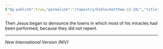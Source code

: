 ```yaml
---
{"dg-publish":true,"permalink":"/tapestry/bible/matthew-11-20/","title":"Matthew 11:20","tags":["bible","bible-verse"],"dgHomeLink":true,"dgShowLocalGraph":true,"dgEnableSearch":true}
---
```


 Then Jesus began to denounce the towns in which most of his miracles had been performed, because they did not repent.

---
*New International Version (NIV)*